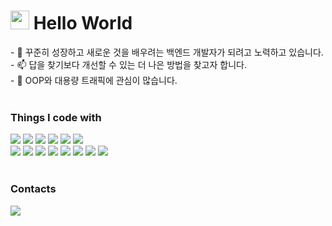 <h1><img src="https://emojis.slackmojis.com/emojis/images/1531849430/4246/blob-sunglasses.gif?1531849430" width="30"/> Hello World</h1>
- 💬 꾸준히 성장하고 새로운 것을 배우려는 백엔드 개발자가 되려고 노력하고 있습니다. <br>
- 📫 답을 찾기보다 개선할 수 있는 더 나은 방법을 찾고자 합니다. <br>
- 👯 OOP와 대용량 트래픽에 관심이 많습니다.

<br>
<br>


<h3>Things I code with</h3>

<div>
  <img src="https://img.shields.io/badge/Amazon AWS-232F3E?style=flat-square&logo=amazonaws&logoColor=white"/>
  <img src="https://img.shields.io/badge/Apache Tomcat-F8DC75?style=flat-square&logo=apachetomcat&logoColor=black"/>
  <img src="https://img.shields.io/badge/Docker-2496ED?style=flat-square&logo=Docker&logoColor=white"/>
  <img src="https://img.shields.io/badge/Git-F05032?style=flat-square&logo=git&logoColor=white"/>
  <img src="https://img.shields.io/badge/GitHub-181717?style=flat-square&logo=GitHub&logoColor=white"/>
  <img src="https://img.shields.io/badge/java-007396?style=flat-square&logo=java&logoColor=white"/>
  <br>
  
  <img src="https://img.shields.io/badge/Linux-FCC624?style=flat-square&logo=linux&logoColor=black"/>
  <img src="https://img.shields.io/badge/MySQL-4479A1?style=flat-square&logo=MySQL&logoColor=white"/>
  <img src="https://img.shields.io/badge/Postman-FF6C37?style=flat-square&logo=Postman&logoColor=white"/>
  <img src="https://img.shields.io/badge/Python-3776AB?style=flat-square&logo=Python&logoColor=white"/>
  <img src="https://img.shields.io/badge/Spring-6DB33F?style=flat-square&logo=Spring&logoColor=white"/>
  <img src="https://img.shields.io/badge/SpringBoot-6DB33F?style=flat-square&logo=SpringBoot&logoColor=white"/>
  <img src="https://img.shields.io/badge/Ubuntu-E95420?style=flat-square&logo=Ubuntu&logoColor=white"/>
  <img src="https://img.shields.io/badge/Mysql-E6B91E?style=flat-square&logo=MySql&logoColor=white"/>
</div>


<br>

<h3>Contacts</h3>
<div>
  <img src="https://img.shields.io/badge/Gmail-d14836?style=flat-square&logo=Gmail&logoColor=white&link=mailto:cjyeon1022@gmail.com)" />
</div>
